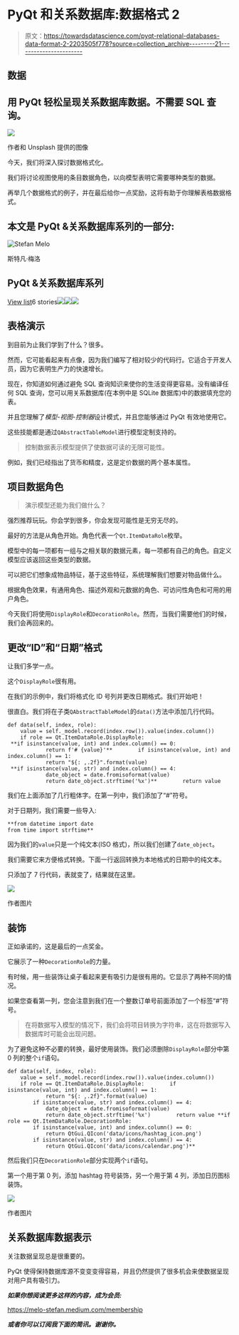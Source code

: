 # PyQt 和关系数据库:数据格式 2

> 原文：<https://towardsdatascience.com/pyqt-relational-databases-data-format-2-2203505f778?source=collection_archive---------21----------------------->

## 数据

## 用 PyQt 轻松呈现关系数据库数据。不需要 SQL 查询。

![](img/8b84665ce165842869c1e07b6d685688.png)

作者和 Unsplash 提供的图像

今天，我们将深入探讨数据格式化。

我们将讨论视图使用的条目数据角色，以向模型表明它需要哪种类型的数据。

再举几个数据格式的例子，并在最后给你一点奖励，这将有助于你理解表格数据格式。

## 本文是 PyQt &关系数据库系列的一部分:

![Stefan Melo](img/b28b9ceb41c488532f34fbb9b4e5b485.png)

斯特凡·梅洛

## PyQt &关系数据库系列

[View list](https://melo-stefan.medium.com/list/pyqt-relational-databases-series-9ded67b27631?source=post_page-----2203505f778--------------------------------)6 stories![](img/edba3e23850732675eaf821bf15d8dfe.png)![](img/dac62b021212cceabb22d8eb8de637ba.png)![](img/f544d0802f13c5585dbcd029343af724.png)

## 表格演示

到目前为止我们学到了什么？很多。

然而，它可能看起来有点像，因为我们编写了相对较少的代码行。它适合于开发人员，因为它表明生产力的快速增长。

现在，你知道如何通过避免 SQL 查询知识来使你的生活变得更容易。没有编译任何 SQL 查询，您可以用关系数据库(在本例中是 SQLite 数据库)中的数据填充您的表。

并且您理解了*模型-视图-控制器*设计模式，并且您能够通过 PyQt 有效地使用它。

这些技能都是通过`QAbstractTableModel`进行模型定制支持的。

> 控制数据表示模型提供了使数据可读的无限可能性。

例如，我们已经指出了货币和精度，这是定价数据的两个基本属性。

## 项目数据角色

> 演示模型还能为我们做什么？

强烈推荐玩玩。你会学到很多，你会发现可能性是无穷无尽的。

最好的方法是从角色开始。角色代表一个`Qt.ItemDataRole`枚举。

模型中的每一项都有一组与之相关联的数据元素，每一项都有自己的角色。自定义模型应该返回这些类型的数据。

可以把它们想象成物品特征，基于这些特征，系统理解我们想要对物品做什么。

根据角色效果，有通用角色、描述外观和元数据的角色、可访问性角色和可用的用户角色。

今天我们将使用`DisplayRole`和`DecorationRole`。然而，当我们需要他们的时候，我们会再回来的。

## 更改“ID”和“日期”格式

让我们多学一点。

这个`DisplayRole`很有用。

在我们的示例中，我们将格式化 ID 号列并更改日期格式。我们开始吧！

很直白。我们将在子类`QAbstractTableModel`的`data()`方法中添加几行代码。

```
def data(self, index, role):
    value = self._model.record(index.row()).value(index.column())
    if role == Qt.ItemDataRole.DisplayRole:
 **if isinstance(value, int) and index.column() == 0:
            return f'# {value}'**        if isinstance(value, int) and index.column() == 1:
            return "${: ,.2f}".format(value)
 **if isinstance(value, str) and index.column() == 4:
            date_object = date.fromisoformat(value)
            return date_object.strftime('%x')**        return value
```

我们在上面添加了几行粗体字。在第一列中，我们添加了“#”符号。

对于日期列，我们需要一些导入:

```
**from datetime import date
from time import strftime**
```

因为我们的`value`只是一个纯文本(ISO 格式)，所以我们创建了`date_object`。

我们需要它来方便格式转换。下面一行返回转换为本地格式的日期中的纯文本。

只添加了 7 行代码，表就变了，结果就在这里。

![](img/0d1ba7d072701c148ef1755a3aaf06a7.png)

作者图片

## 装饰

正如承诺的，这是最后的一点奖金。

它展示了一种`DecorationRole`的力量。

有时候，用一些装饰让桌子看起来更有吸引力是很有用的。它显示了两种不同的情况。

如果您查看第一列，您会注意到我们在一个整数订单号前面添加了一个标签“#”符号。

> 在将数据写入模型的情况下，我们会将项目转换为字符串，这在将数据写入数据库时可能会出现问题。

为了避免这种不必要的转换，最好使用装饰。我们必须删除`DisplayRole`部分中第 0 列的整个`if`语句。

```
def data(self, index, role):
    value = self._model.record(index.row()).value(index.column())
    if role == Qt.ItemDataRole.DisplayRole:        if isinstance(value, int) and index.column() == 1:
            return "${: ,.2f}".format(value)
        if isinstance(value, str) and index.column() == 4:
            date_object = date.fromisoformat(value)
            return date_object.strftime('%x')        return value **if role == Qt.ItemDataRole.DecorationRole:
        if isinstance(value, int) and index.column() == 0:
            return QtGui.QIcon('data/icons/hashtag_icon.png')
        if isinstance(value, str) and index.column() == 4:
            return QtGui.QIcon('data/icons/calendar.png')**
```

然后我们只在`DecorationRole`部分实现两个`if`语句。

第一个用于第 0 列，添加 hashtag 符号装饰，另一个用于第 4 列，添加日历图标装饰。

![](img/841d9ce396047d80bfe291bf8bfb501d.png)

作者图片

## 关系数据库数据表示

关注数据呈现总是很重要的。

PyQt 使得保持数据库源不变变变得容易，并且仍然提供了很多机会来使数据呈现对用户具有吸引力。

***如果你想阅读更多这样的内容，成为会员:***

<https://melo-stefan.medium.com/membership>  

***或者你可以订阅我下面的简讯。谢谢你。***